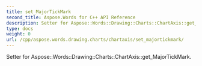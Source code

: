 ```yaml
---
title: set_MajorTickMark
second_title: Aspose.Words for C++ API Reference
description: Setter for Aspose::Words::Drawing::Charts::ChartAxis::get_MajorTickMark. 
type: docs
weight: 0
url: /cpp/aspose.words.drawing.charts/chartaxis/set_majortickmark/
---
```


Setter for Aspose::Words::Drawing::Charts::ChartAxis::get_MajorTickMark. 

